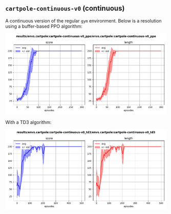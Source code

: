 ## `cartpole-continuous-v0` (continuous)

A continuous version of the regular `gym` environment. Below is a resolution using a buffer-based PPO algorithm:

<p align="center">
  <img width="700" alt="" src="ppo_buffer.png">
</p>

With a TD3 algorithm:

<p align="center">
  <img width="700" alt="" src="td3.png">
</p>
